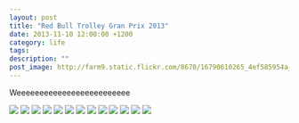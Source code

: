 ```yaml
---
layout: post
title: "Red Bull Trolley Gran Prix 2013"
date: 2013-11-10 12:00:00 +1200
category: life
tags: 
description: ""
post_image: http://farm9.static.flickr.com/8670/16790610265_4ef585954a_o.jpg
---
```

Weeeeeeeeeeeeeeeeeeeeeeeee

[![](http://farm8.static.flickr.com/7379/10769255595_4d2dbb44b3_c.jpg)](http://farm8.static.flickr.com/7379/10769255595_7ea7438a13_o.jpg)
[![](http://farm8.static.flickr.com/7417/10769253675_db92986f51_c.jpg)](http://farm8.static.flickr.com/7417/10769253675_087fe48282_o.jpg)
[![](http://farm6.static.flickr.com/5520/10769301476_755ee5e2b6_c.jpg)](http://farm6.static.flickr.com/5520/10769301476_c994f8d7d9_o.jpg)
[![](http://farm3.static.flickr.com/2877/10769247535_12b60dc4a6_c.jpg)](http://farm3.static.flickr.com/2877/10769247535_4b1d19fea2_o.jpg)
[![](http://farm3.static.flickr.com/2806/10769514753_780b6deafd_c.jpg)](http://farm3.static.flickr.com/2806/10769514753_be749ed8e5_o.jpg)
[![](http://farm3.static.flickr.com/2866/10769513383_bf597efb5f_c.jpg)](http://farm3.static.flickr.com/2866/10769513383_ee4287b518_o.jpg)
[![](http://farm4.static.flickr.com/3789/10769292796_1439bb4051_c.jpg)](http://farm4.static.flickr.com/3789/10769292796_61d4460349_o.jpg)
[![](http://farm3.static.flickr.com/2860/10769240905_dcdeb4a57f_c.jpg)](http://farm3.static.flickr.com/2860/10769240905_6187b95426_o.jpg)
[![](http://farm4.static.flickr.com/3729/10769507603_9e2a0f5d6c_c.jpg)](http://farm4.static.flickr.com/3729/10769507603_904a770730_o.jpg)
[![](http://farm4.static.flickr.com/3685/10769339324_8f40051565_c.jpg)](http://farm4.static.flickr.com/3685/10769339324_19b13ec1ca_o.jpg)
[![](http://farm8.static.flickr.com/7406/10769285906_3dc09cf39b_c.jpg)](http://farm8.static.flickr.com/7406/10769285906_7743ec99bb_o.jpg)
[![](http://farm4.static.flickr.com/3719/10769565223_ede7bf365f_c.jpg)](http://farm4.static.flickr.com/3719/10769565223_9ca7a0dcb5_o.jpg)
[![](http://farm6.static.flickr.com/5481/10769502403_e114e6647f_c.jpg)](http://farm6.static.flickr.com/5481/10769502403_4d5668e355_o.jpg)
